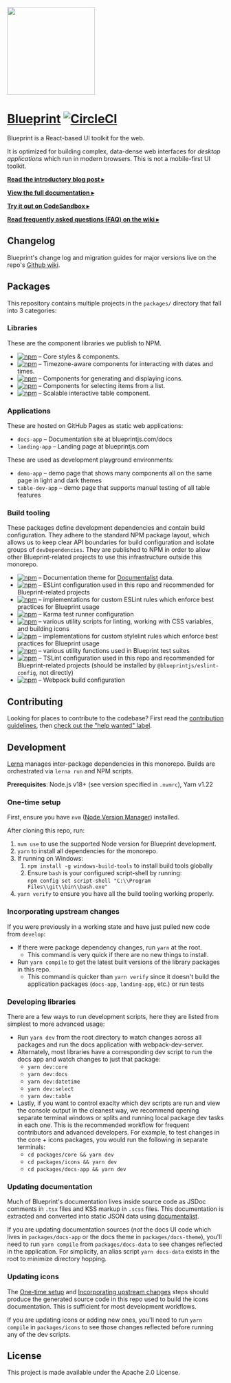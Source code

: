 <img height="204" src="https://cloud.githubusercontent.com/assets/464822/20228152/d3f36dc2-a804-11e6-80ff-51ada2d13ea7.png">

# [Blueprint](http://blueprintjs.com/) [![CircleCI](https://circleci.com/gh/palantir/blueprint/tree/develop.svg?style=svg)](https://circleci.com/gh/palantir/workflows/blueprint)

Blueprint is a React-based UI toolkit for the web.

It is optimized for building complex, data-dense web interfaces for _desktop applications_ which run in modern browsers. This is not a mobile-first UI toolkit.

[**Read the introductory blog post ▸**](https://medium.com/@palantir/scaling-product-design-with-blueprint-25492827bb4a)

[**View the full documentation ▸**](http://blueprintjs.com/docs)

[**Try it out on CodeSandbox ▸**](https://codesandbox.io/p/sandbox/wy0ojy)

[**Read frequently asked questions (FAQ) on the wiki ▸**](https://github.com/palantir/blueprint/wiki/Frequently-Asked-Questions)

## Changelog

Blueprint's change log and migration guides for major versions live on the repo's [Github wiki](https://github.com/palantir/blueprint/wiki/3.x-Changelog).

## Packages

This repository contains multiple projects in the `packages/` directory that fall into 3 categories:

### Libraries

These are the component libraries we publish to NPM.

-   [![npm](https://img.shields.io/npm/v/@blueprintjs/core.svg?label=@blueprintjs/core)](https://www.npmjs.com/package/@blueprintjs/core) &ndash; Core styles & components.
-   [![npm](https://img.shields.io/npm/v/@blueprintjs/datetime.svg?label=@blueprintjs/datetime)](https://www.npmjs.com/package/@blueprintjs/datetime) &ndash; Timezone-aware components for interacting with dates and times.
-   [![npm](https://img.shields.io/npm/v/@blueprintjs/icons.svg?label=@blueprintjs/icons)](https://www.npmjs.com/package/@blueprintjs/icons) &ndash; Components for generating and displaying icons.
-   [![npm](https://img.shields.io/npm/v/@blueprintjs/select.svg?label=@blueprintjs/select)](https://www.npmjs.com/package/@blueprintjs/select) &ndash; Components for selecting items from a list.
-   [![npm](https://img.shields.io/npm/v/@blueprintjs/table.svg?label=@blueprintjs/table)](https://www.npmjs.com/package/@blueprintjs/table) &ndash; Scalable interactive table component.

### Applications

These are hosted on GitHub Pages as static web applications:

-   `docs-app` &ndash; Documentation site at blueprintjs.com/docs
-   `landing-app` &ndash; Landing page at blueprintjs.com

These are used as development playground environments:

-   `demo-app` &ndash; demo page that shows many components all on the same page in light and dark themes
-   `table-dev-app` &ndash; demo page that supports manual testing of all table features

### Build tooling

These packages define development dependencies and contain build configuration. They adhere to the standard NPM package layout, which allows us to keep clear API boundaries for build configuration and isolate groups of `devDependencies`. They are published to NPM in order to allow other Blueprint-related projects to use this infrastructure outside this monorepo.

-   [![npm](https://img.shields.io/npm/v/@blueprintjs/docs-theme.svg?label=@blueprintjs/docs-theme)](https://www.npmjs.com/package/@blueprintjs/docs-theme) &ndash; Documentation theme for [Documentalist](https://github.com/palantir/documentalist) data.
-   [![npm](https://img.shields.io/npm/v/@blueprintjs/eslint-config.svg?label=@blueprintjs/eslint-config)](https://www.npmjs.com/package/@blueprintjs/eslint-config) &ndash; ESLint configuration used in this repo and recommended for Blueprint-related projects
-   [![npm](https://img.shields.io/npm/v/@blueprintjs/eslint-plugin.svg?label=@blueprintjs/eslint-plugin)](https://www.npmjs.com/package/@blueprintjs/eslint-plugin) &ndash; implementations for custom ESLint rules which enforce best practices for Blueprint usage
-   [![npm](https://img.shields.io/npm/v/@blueprintjs/karma-build-scripts.svg?label=@blueprintjs/karma-build-scripts)](https://www.npmjs.com/package/@blueprintjs/karma-build-scripts) &ndash; Karma test runner configuration
-   [![npm](https://img.shields.io/npm/v/@blueprintjs/node-build-scripts.svg?label=@blueprintjs/node-build-scripts)](https://www.npmjs.com/package/@blueprintjs/node-build-scripts) &ndash; various utility scripts for linting, working with CSS variables, and building icons
-   [![npm](https://img.shields.io/npm/v/@blueprintjs/stylelint-plugin.svg?label=@blueprintjs/stylelint-plugin)](https://www.npmjs.com/package/@blueprintjs/stylelint-plugin) &ndash; implementations for custom stylelint rules which enforce best practices for Blueprint usage
-   [![npm](https://img.shields.io/npm/v/@blueprintjs/test-commons.svg?label=@blueprintjs/test-commons)](https://www.npmjs.com/package/@blueprintjs/test-commons) &ndash; various utility functions used in Blueprint test suites
-   [![npm](https://img.shields.io/npm/v/@blueprintjs/tslint-config.svg?label=@blueprintjs/tslint-config)](https://www.npmjs.com/package/@blueprintjs/tslint-config) &ndash; TSLint configuration used in this repo and recommended for Blueprint-related projects (should be installed by `@blueprintjs/eslint-config`, not directly)
-   [![npm](https://img.shields.io/npm/v/@blueprintjs/webpack-build-scripts.svg?label=@blueprintjs/webpack-build-scripts)](https://www.npmjs.com/package/@blueprintjs/webpack-build-scripts) &ndash; Webpack build configuration

## Contributing

Looking for places to contribute to the codebase?
First read the [contribution guidelines](https://github.com/palantir/blueprint/blob/develop/CONTRIBUTING.md),
then [check out the "help wanted" label](https://github.com/palantir/blueprint/labels/help%20wanted).

## Development

[Lerna](https://lerna.js.org/) manages inter-package dependencies in this monorepo.
Builds are orchestrated via `lerna run` and NPM scripts.

**Prerequisites**: Node.js v18+ (see version specified in `.nvmrc`), Yarn v1.22

### One-time setup

First, ensure you have `nvm` ([Node Version Manager](https://github.com/nvm-sh/nvm)) installed.

After cloning this repo, run:

1. `nvm use` to use the supported Node version for Blueprint development.
1. `yarn` to install all dependencies for the monorepo.
1. If running on Windows:
    1. `npm install -g windows-build-tools` to install build tools globally
    1. Ensure `bash` is your configured script-shell by running:<br />
       `npm config set script-shell "C:\\Program Files\\git\\bin\\bash.exe"`
1. `yarn verify` to ensure you have all the build tooling working properly.

### Incorporating upstream changes

If you were previously in a working state and have just pulled new code from `develop`:

-   If there were package dependency changes, run `yarn` at the root.
    -   This command is very quick if there are no new things to install.
-   Run `yarn compile` to get the latest built versions of the library packages in this repo.
    -   This command is quicker than `yarn verify` since it doesn't build the application packages (`docs-app`, `landing-app`, etc.) or run tests

### Developing libraries

There are a few ways to run development scripts, here they are listed from simplest to more advanced usage:

-   Run `yarn dev` from the root directory to watch changes across all packages and run the docs application with webpack-dev-server.
-   Alternately, most libraries have a corresponding dev script to run the docs app and watch changes to just that package:
    -   `yarn dev:core`
    -   `yarn dev:docs`
    -   `yarn dev:datetime`
    -   `yarn dev:select`
    -   `yarn dev:table`
-   Lastly, if you want to control exaclty which dev scripts are run and view the console output in the cleanest way, we recommend opening separate terminal windows or splits and running local package dev tasks in each one. This is the recommended workflow for frequent contributors and advanced developers. For example, to test changes in the core + icons packages, you would run the following in separate terminals:
    -   `cd packages/core && yarn dev`
    -   `cd packages/icons && yarn dev`
    -   `cd packages/docs-app && yarn dev`

### Updating documentation

Much of Blueprint's documentation lives inside source code as JSDoc comments in `.tsx` files and KSS markup in `.scss` files. This documentation is extracted and converted into static JSON data using [documentalist](https://github.com/palantir/documentalist/).

If you are updating documentation sources (_not_ the docs UI code which lives in `packages/docs-app` or the docs theme in `packages/docs-theme`), you'll need to run `yarn compile` from `packages/docs-data` to see changes reflected in the application. For simplicity, an alias script `yarn docs-data` exists in the root to minimize directory hopping.

### Updating icons

The [One-time setup](#one-time-setup) and [Incorporating upstream changes](#incorporating-upstream-changes) steps should produce the generated
source code in this repo used to build the icons documentation. This is sufficient for most development workflows.

If you are updating icons or adding new ones, you'll need to run `yarn compile` in `packages/icons` to see those changes reflected before
running any of the dev scripts.

## License

This project is made available under the Apache 2.0 License.
